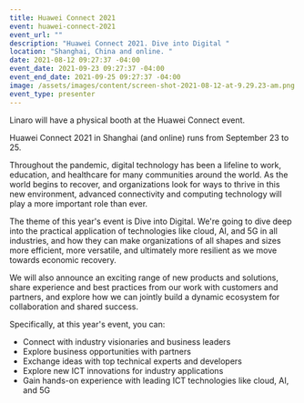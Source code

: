 ```yaml
---
title: Huawei Connect 2021
event: huawei-connect-2021
event_url: ""
description: "Huawei Connect 2021. Dive into Digital "
location: "Shanghai, China and online. "
date: 2021-08-12 09:27:37 -04:00
event_date: 2021-09-23 09:27:37 -04:00
event_end_date: 2021-09-25 09:27:37 -04:00
image: /assets/images/content/screen-shot-2021-08-12-at-9.29.23-am.png
event_type: presenter
---
```

Linaro will have a physical booth at the Huawei Connect event. 

Huawei Connect 2021 in Shanghai (and online) runs from September 23 to 25.

Throughout the pandemic, digital technology has been a lifeline to work, education, and healthcare for many communities around the world. As the world begins to recover, and organizations look for ways to thrive in this new environment, advanced connectivity and computing technology will play a more important role than ever.

The theme of this year's event is Dive into Digital. We're going to dive deep into the practical application of technologies like cloud, AI, and 5G in all industries, and how they can make organizations of all shapes and sizes more efficient, more versatile, and ultimately more resilient as we move towards economic recovery.

We will also announce an exciting range of new products and solutions, share experience and best practices from our work with customers and partners, and explore how we can jointly build a dynamic ecosystem for collaboration and shared success.

Specifically, at this year's event, you can:

* Connect with industry visionaries and business leaders
* Explore business opportunities with partners
* Exchange ideas with top technical experts and developers
* Explore new ICT innovations for industry applications
* Gain hands-on experience with leading ICT technologies like cloud, AI, and 5G